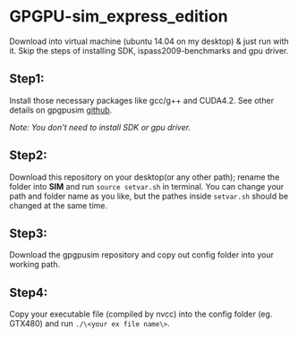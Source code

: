# GPGPU-sim_express_edition
Download into virtual machine (ubuntu 14.04 on my desktop) &amp; just run with it. Skip the steps of installing SDK, ispass2009-benchmarks and gpu driver.

## Step1: 
Install those necessary packages like gcc/g++ and CUDA4.2. See other details on gpgpusim [github](https://github.com/gpgpu-sim/gpgpu-sim_distribution).

_Note: You don't need to install SDK or gpu driver._

## Step2: 
Download this repository on your desktop(or any other path); rename the folder into **SIM** and run `source setvar.sh` in terminal. You can change your path and folder name as you like, but the pathes inside `setvar.sh` should be changed at the same time.

## Step3: 
Download the gpgpusim repository and copy out config folder into your working path.

## Step4: 
Copy your executable file (compiled by nvcc) into the config folder (eg. GTX480) and run `./\<your ex file name\>`.
